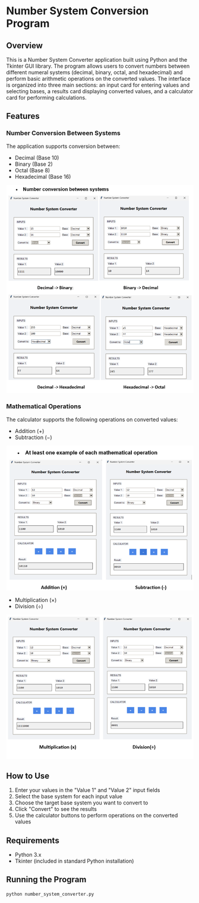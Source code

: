 # Number System Conversion Program

## Overview

This is a Number System Converter application built using Python and the Tkinter GUI library. The program allows users to convert numbers between different numeral systems (decimal, binary, octal, and hexadecimal) and perform basic arithmetic operations on the converted values. The interface is organized into three main sections: an input card for entering values and selecting bases, a results card displaying converted values, and a calculator card for performing calculations.

## Features

### Number Conversion Between Systems

The application supports conversion between:

- Decimal (Base 10)
- Binary (Base 2)
- Octal (Base 8)
- Hexadecimal (Base 16)

![Number Conversion Example](images/NumberSystem.png)

### Mathematical Operations

The calculator supports the following operations on converted values:

- Addition (+)
- Subtraction (−)

![Addition and Subtraction Example](images/NumberSystem-Add,Sub.png)

- Multiplication (×)
- Division (÷)

![Multiplication and Division Example](images/NumberSystem-Mult,Div.png)

## How to Use

1. Enter your values in the "Value 1" and "Value 2" input fields
2. Select the base system for each input value
3. Choose the target base system you want to convert to
4. Click "Convert" to see the results
5. Use the calculator buttons to perform operations on the converted values

## Requirements

- Python 3.x
- Tkinter (included in standard Python installation)

## Running the Program

```
python number_system_converter.py
```
